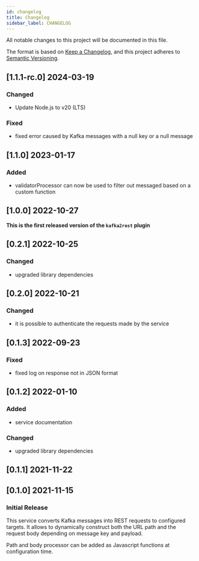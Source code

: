 ```yaml
---
id: changelog
title: Changelog
sidebar_label: CHANGELOG
---
```




All notable changes to this project will be documented in this file.

The format is based on [Keep a Changelog](https://keepachangelog.com/en/1.0.0/),
and this project adheres to [Semantic Versioning](https://semver.org/spec/v2.0.0.html).

## [1.1.1-rc.0] 2024-03-19

### Changed

- Update Node.js to v20 (LTS)

### Fixed

- fixed error caused by Kafka messages with a null key or a null message

## [1.1.0] 2023-01-17

### Added

- validatorProcessor can now be used to filter out messaged based on a custom function

## [1.0.0] 2022-10-27


**This is the first released version of the `kafka2rest` plugin**

## [0.2.1] 2022-10-25

### Changed

- upgraded library dependencies

## [0.2.0] 2022-10-21

### Changed

- it is possible to authenticate the requests made by the service

## [0.1.3] 2022-09-23

### Fixed

- fixed log on response not in JSON format

## [0.1.2] 2022-01-10

### Added

- service documentation

### Changed

- upgraded library dependencies 

## [0.1.1] 2021-11-22

## [0.1.0] 2021-11-15

### Initial Release

This service converts Kafka messages into REST requests to configured targets.
It allows to dynamically construct both the URL path and the request body depending on
message key and payload.

Path and body processor can be added as Javascript functions at configuration time.
